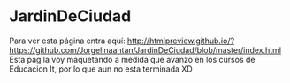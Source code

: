 # JardinDeCiudad
Para ver esta página entra aquí: 
http://htmlpreview.github.io/?https://github.com/Jorgelinaahtan/JardinDeCiudad/blob/master/index.html
Esta pag la voy maquetando a medida que avanzo en los cursos de Educacion It, por lo que aun no esta terminada XD

